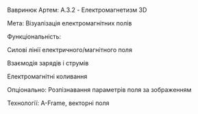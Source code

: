 Вавринюк Артем: A.3.2 - Електромагнетизм 3D

Мета: Візуалізація електромагнітних полів

Функціональність:

Силові лінії електричного/магнітного поля

Взаємодія зарядів і струмів

Електромагнітні коливання

Опціонально: Розпізнавання параметрів поля за зображенням

Технології: A-Frame, векторні поля

